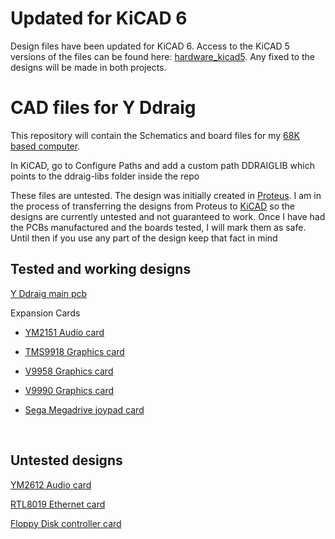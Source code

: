 # Updated for KiCAD 6

Design files have been updated for KiCAD 6. Access to the KiCAD 5 versions of the files can be found here: [hardware_kicad5](https://github.com/ddraig68k/hardware_kicad5). Any fixed to the designs will be made in both projects.  


# CAD files for Y Ddraig
This repository will contain the Schematics and board files for my [68K based computer](https://ddraig68k.com).

In KiCAD, go to Configure Paths and add a custom path DDRAIGLIB which points to the ddraig-libs folder inside the repo

These files are untested. The design was initially created in [Proteus](https://www.labcenter.com/). I am in the process of transferring the designs from Proteus to [KiCAD](https://www.kicad.org/) so the designs are currently untested and not guaranteed to work. Once I have had the PCBs manufactured and the boards tested, I will mark them as safe. Until then if you use any part of the design keep that fact in mind


## Tested and working designs

[Y Ddraig main pcb](yddraig)


Expansion Cards

* [YM2151 Audio card](expansion/AudioYM2151)

* [TMS9918 Graphics card](expansion/GfxTMS9918)

* [V9958 Graphics card](expansion/GfxV9958)

* [V9990 Graphics card](expansion/GfxV9990)

* [Sega Megadrive joypad card](expansion/JoypadController)

<br/>

## Untested designs

[YM2612 Audio card](expansion/AudioYM2612)

[RTL8019 Ethernet card](expansion/Eth8019)

[Floppy Disk controller card](expansion/FloppyDiskController)
